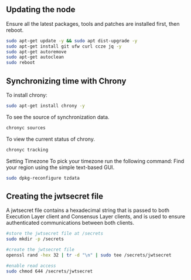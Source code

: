 ## Updating the node
Ensure all the latest packages, tools and patches are installed first, then reboot.

```bash
sudo apt-get update -y && sudo apt dist-upgrade -y
sudo apt-get install git ufw curl ccze jq -y
sudo apt-get autoremove
sudo apt-get autoclean
sudo reboot
```

## Synchronizing time with Chrony
To install chrony:

```bash
sudo apt-get install chrony -y
```

To see the source of synchronization data.

```bash
chronyc sources
```

To view the current status of chrony.

```bash
chronyc tracking
```

Setting Timezone
To pick your timezone run the following command:
Find your region using the simple text-based GUI.

```bash
sudo dpkg-reconfigure tzdata

```


## Creating the jwtsecret file
A jwtsecret file contains a hexadecimal string that is passed to both Execution Layer client and Consensus Layer clients, and is used to ensure authenticated communications between both clients.

```bash
#store the jwtsecret file at /secrets
sudo mkdir -p /secrets

#create the jwtsecret file
openssl rand -hex 32 | tr -d "\n" | sudo tee /secrets/jwtsecret

#enable read access
sudo chmod 644 /secrets/jwtsecret
```

